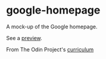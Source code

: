 # google-homepage
A mock-up of the Google homepage.

See a [preview](https://shooshosha.github.io/google-homepage/).

From The Odin Project's [curriculum](http://www.theodinproject.com/web-development-101/html-css)
